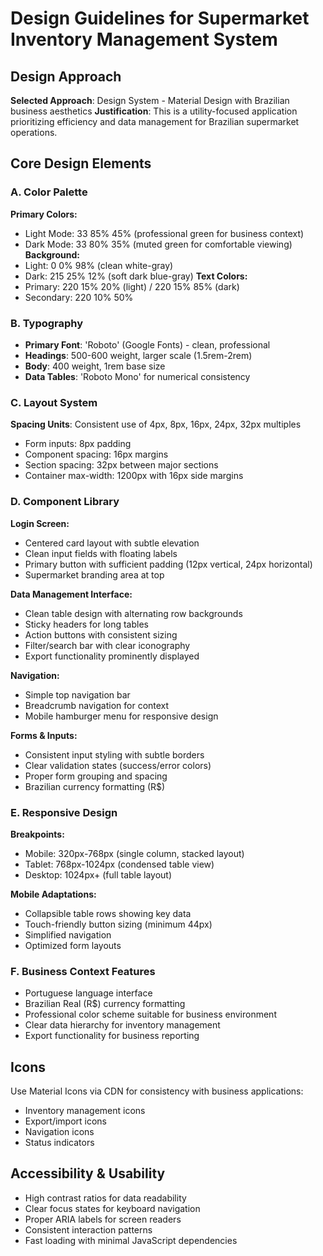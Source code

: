 # Design Guidelines for Supermarket Inventory Management System

## Design Approach
**Selected Approach**: Design System - Material Design with Brazilian business aesthetics
**Justification**: This is a utility-focused application prioritizing efficiency and data management for Brazilian supermarket operations.

## Core Design Elements

### A. Color Palette
**Primary Colors:**
- Light Mode: 33 85% 45% (professional green for business context)
- Dark Mode: 33 80% 35% (muted green for comfortable viewing)
**Background:**
- Light: 0 0% 98% (clean white-gray)
- Dark: 215 25% 12% (soft dark blue-gray)
**Text Colors:**
- Primary: 220 15% 20% (light) / 220 15% 85% (dark)
- Secondary: 220 10% 50%

### B. Typography
- **Primary Font**: 'Roboto' (Google Fonts) - clean, professional
- **Headings**: 500-600 weight, larger scale (1.5rem-2rem)
- **Body**: 400 weight, 1rem base size
- **Data Tables**: 'Roboto Mono' for numerical consistency

### C. Layout System
**Spacing Units**: Consistent use of 4px, 8px, 16px, 24px, 32px multiples
- Form inputs: 8px padding
- Component spacing: 16px margins
- Section spacing: 32px between major sections
- Container max-width: 1200px with 16px side margins

### D. Component Library

**Login Screen:**
- Centered card layout with subtle elevation
- Clean input fields with floating labels
- Primary button with sufficient padding (12px vertical, 24px horizontal)
- Supermarket branding area at top

**Data Management Interface:**
- Clean table design with alternating row backgrounds
- Sticky headers for long tables
- Action buttons with consistent sizing
- Filter/search bar with clear iconography
- Export functionality prominently displayed

**Navigation:**
- Simple top navigation bar
- Breadcrumb navigation for context
- Mobile hamburger menu for responsive design

**Forms & Inputs:**
- Consistent input styling with subtle borders
- Clear validation states (success/error colors)
- Proper form grouping and spacing
- Brazilian currency formatting (R$)

### E. Responsive Design
**Breakpoints:**
- Mobile: 320px-768px (single column, stacked layout)
- Tablet: 768px-1024px (condensed table view)
- Desktop: 1024px+ (full table layout)

**Mobile Adaptations:**
- Collapsible table rows showing key data
- Touch-friendly button sizing (minimum 44px)
- Simplified navigation
- Optimized form layouts

### F. Business Context Features
- Portuguese language interface
- Brazilian Real (R$) currency formatting
- Professional color scheme suitable for business environment
- Clear data hierarchy for inventory management
- Export functionality for business reporting

## Icons
Use Material Icons via CDN for consistency with business applications:
- Inventory management icons
- Export/import icons
- Navigation icons
- Status indicators

## Accessibility & Usability
- High contrast ratios for data readability
- Clear focus states for keyboard navigation
- Proper ARIA labels for screen readers
- Consistent interaction patterns
- Fast loading with minimal JavaScript dependencies